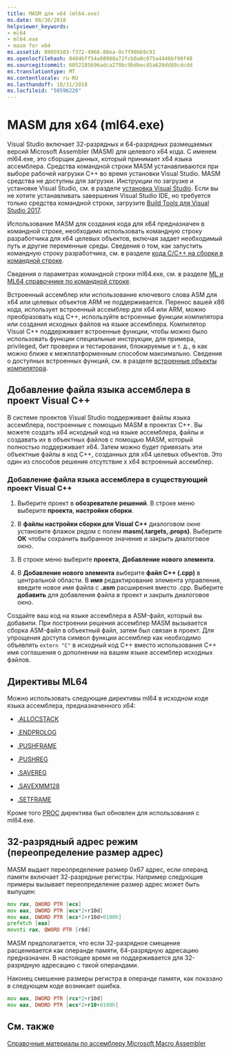 ```yaml
---
title: MASM для x64 (ml64.exe)
ms.date: 08/30/2018
helpviewer_keywords:
- ml64
- ml64.exe
- masm for x64
ms.assetid: 89059103-f372-4968-80ea-0c7f90bb9c91
ms.openlocfilehash: 0404bff54a08988a72fcb0a0c075a4446bf90f48
ms.sourcegitcommit: 6052185696adca270bc9bdbec45a626dd89cdcdd
ms.translationtype: MT
ms.contentlocale: ru-RU
ms.lasthandoff: 10/31/2018
ms.locfileid: "50596226"
---
```

# <a name="masm-for-x64-ml64exe"></a>MASM для x64 (ml64.exe)

Visual Studio включает 32-разрядных и 64-разрядных размещаемых версий Microsoft Assembler (MASM) для целевого x64 кода. С именем ml64.exe, это сборщик данных, который принимает x64 языка ассемблера. Средства командной строки MASM устанавливаются при выборе рабочей нагрузки C++ во время установки Visual Studio. MASM средства не доступны для загрузки. Инструкции по загрузке и установке Visual Studio, см. в разделе [установка Visual Studio](/visualstudio/install/install-visual-studio). Если вы не хотите устанавливать завершения Visual Studio IDE, но требуется только средства командной строки, загрузите [Build Tools для Visual Studio 2017](https://go.microsoft.com/fwlink/p/?linkid=875721).

Использование MASM для создания кода для x64 предназначен в командной строке, необходимо использовать командную строку разработчика для x64 целевых объектов, включая задает необходимый путь и другие переменные среды. Сведения о том, как запустить командную строку разработчика, см. в разделе [кода C/C++ на сборки в командной строке](../../build/building-on-the-command-line.md).

Сведения о параметрах командной строки ml64.exe, см. в разделе [ML и ML64 справочнике по командной строке](../../assembler/masm/ml-and-ml64-command-line-reference.md).

Встроенный ассемблер или использование ключевого слова ASM для x64 или целевых объектов ARM не поддерживается. Перенос вашей x86 кода, использует встроенный ассемблер для x64 или ARM, можно преобразовать код C++, используйте встроенные функции компилятора или создания исходных файлов на языке ассемблера. Компилятор Visual C++ поддерживает встроенные функции, чтобы можно было использовать функции специальные инструкции, для примера, privileged, бит проверки и тестирования, блокируемые и т. д., в как можно ближе к межплатформенным способом максимально. Сведения о доступных встроенных функций, см. в разделе [встроенные объекты компилятора](../../intrinsics/compiler-intrinsics.md).

## <a name="add-an-assembler-language-file-to-a-visual-c-project"></a>Добавление файла языка ассемблера в проект Visual C++

В системе проектов Visual Studio поддерживает файлы языка ассемблера, построенные с помощью MASM в проектах C++. Вы можете создать x64 исходный код на языке ассемблера, файлы и создавать их в объектных файлов с помощью MASM, который полностью поддерживает x64. Затем можно будет привязать эти объектные файлы в код C++, созданных для x64 целевых объектов. Это один из способов решения отсутствие x x64 встроенный ассемблер.

### <a name="to-add-an-assembler-language-file-to-an-existing-visual-c-project"></a>Добавление файла языка ассемблера в существующий проект Visual C++

1. Выберите проект в **обозревателе решений**. В строке меню выберите **проекта**, **настройки сборки**.

1. В **файлы настройки сборки для Visual C++** диалоговом окне установите флажок рядом с полем **masm(.targets,.props)**. Выберите **ОК** чтобы сохранить выбранное значение и закрыть диалоговое окно.

1. В строке меню выберите **проекта**, **Добавление нового элемента**.

1. В **Добавление нового элемента** выберите **файл C++ (.cpp)** в центральной области. В **имя** редактирование элемента управления, введите новое имя файла с **.asm** расширения вместо .cpp. Выберите **добавить** для добавления файла в проект и закрыть диалоговое окно.

Создайте ваш код на языке ассемблера в ASM-файл, который вы добавили. При построении решения ассемблер MASM вызывается сборка ASM-файл в объектный файл, затем был связан в проект. Для упрощения доступа символ функции ассемблер как необходимо объявлять `extern "C"` в исходный код C++ вместо использования C++ имя соглашения о дополнении на вашем языке ассемблер исходных файлов.

## <a name="ml64-specific-directives"></a>Директивы ML64

Можно использовать следующие директивы ml64 в исходном коде языка ассемблера, предназначенного x64:

- [.ALLOCSTACK](../../assembler/masm/dot-allocstack.md)

- [.ENDPROLOG](../../assembler/masm/dot-endprolog.md)

- [.PUSHFRAME](../../assembler/masm/dot-pushframe.md)

- [.PUSHREG](../../assembler/masm/dot-pushreg.md)

- [.SAVEREG](../../assembler/masm/dot-savereg.md)

- [.SAVEXMM128](../../assembler/masm/dot-savexmm128.md)

- [.SETFRAME](../../assembler/masm/dot-setframe.md)

Кроме того [PROC](../../assembler/masm/proc.md) директива был обновлен для использования с ml64.exe.

## <a name="32-bit-address-mode-address-size-override"></a>32-разрядный адрес режим (переопределение размер адрес)

MASM выдает переопределение размер 0x67 адрес, если операнд памяти включает 32-разрядные регистры. Например следующие примеры вызывает переопределение размер адрес может быть выпущен:

```asm
mov rax, QWORD PTR [ecx]
mov eax, DWORD PTR [ecx*2+r10d]
mov eax, DWORD PTR [ecx*2+r10d+0100h]
prefetch [eax]
movnti rax, QWORD PTR [r8d]
```

MASM предполагается, что если 32-разрядное смещение расценивается как операнде памяти, 64-разрядную адресацию предназначен. В настоящее время не поддерживается для 32-разрядную адресацию с такой операндами.

Наконец смешение размеры регистра в операнде памяти, как показано в следующем коде возникает ошибка.

```asm
mov eax, DWORD PTR [rcx*2+r10d]
mov eax, DWORD PTR [ecx*2+r10+0100h]
```

## <a name="see-also"></a>См. также

[Справочные материалы по ассемблеру Microsoft Macro Assembler](../../assembler/masm/microsoft-macro-assembler-reference.md)<br/>